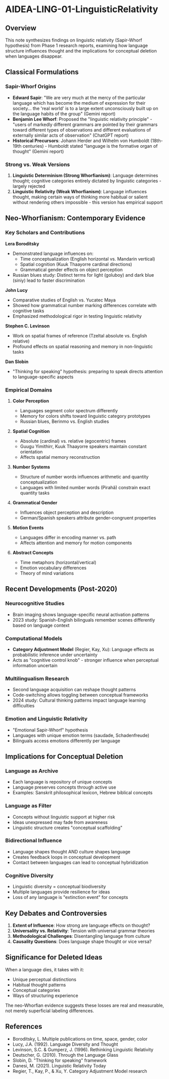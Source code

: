 # AIDEA-LING-01-LinguisticRelativity

## Overview
This note synthesizes findings on linguistic relativity (Sapir-Whorf hypothesis) from Phase 1 research reports, examining how language structure influences thought and the implications for conceptual deletion when languages disappear.

## Classical Formulations

### Sapir-Whorf Origins
- **Edward Sapir**: "We are very much at the mercy of the particular language which has become the medium of expression for their society... the 'real world' is to a large extent unconsciously built up on the language habits of the group" (Gemini report)
- **Benjamin Lee Whorf**: Proposed the "linguistic relativity principle" - "users of markedly different grammars are pointed by their grammars toward different types of observations and different evaluations of externally similar acts of observation" (ChatGPT report)
- **Historical Precursors**: Johann Herder and Wilhelm von Humboldt (18th-19th centuries) - Humboldt stated "language is the formative organ of thought" (Gemini report)

### Strong vs. Weak Versions
1. **Linguistic Determinism (Strong Whorfianism)**: Language determines thought; cognitive categories entirely dictated by linguistic categories - largely rejected
2. **Linguistic Relativity (Weak Whorfianism)**: Language influences thought, making certain ways of thinking more habitual or salient without rendering others impossible - this version has empirical support

## Neo-Whorfianism: Contemporary Evidence

### Key Scholars and Contributions

**Lera Boroditsky**
- Demonstrated language influences on:
  - Time conceptualization (English horizontal vs. Mandarin vertical)
  - Spatial cognition (Kuuk Thaayorre cardinal directions)
  - Grammatical gender effects on object perception
- Russian blues study: Distinct terms for light (goluboy) and dark blue (siniy) lead to faster discrimination

**John Lucy**
- Comparative studies of English vs. Yucatec Maya
- Showed how grammatical number marking differences correlate with cognitive tasks
- Emphasized methodological rigor in testing linguistic relativity

**Stephen C. Levinson**
- Work on spatial frames of reference (Tzeltal absolute vs. English relative)
- Profound effects on spatial reasoning and memory in non-linguistic tasks

**Dan Slobin**
- "Thinking for speaking" hypothesis: preparing to speak directs attention to language-specific aspects

### Empirical Domains

1. **Color Perception**
   - Languages segment color spectrum differently
   - Memory for colors shifts toward linguistic category prototypes
   - Russian blues, Berinmo vs. English studies

2. **Spatial Cognition**
   - Absolute (cardinal) vs. relative (egocentric) frames
   - Guugu Yimithirr, Kuuk Thaayorre speakers maintain constant orientation
   - Affects spatial memory reconstruction

3. **Number Systems**
   - Structure of number words influences arithmetic and quantity conceptualization
   - Languages with limited number words (Pirahã) constrain exact quantity tasks

4. **Grammatical Gender**
   - Influences object perception and description
   - German/Spanish speakers attribute gender-congruent properties

5. **Motion Events**
   - Languages differ in encoding manner vs. path
   - Affects attention and memory for motion components

6. **Abstract Concepts**
   - Time metaphors (horizontal/vertical)
   - Emotion vocabulary differences
   - Theory of mind variations

## Recent Developments (Post-2020)

### Neurocognitive Studies
- Brain imaging shows language-specific neural activation patterns
- 2023 study: Spanish-English bilinguals remember scenes differently based on language context

### Computational Models
- **Category Adjustment Model** (Regier, Kay, Xu): Language effects as probabilistic inference under uncertainty
- Acts as "cognitive control knob" - stronger influence when perceptual information uncertain

### Multilingualism Research
- Second language acquisition can reshape thought patterns
- Code-switching allows toggling between conceptual frameworks
- 2024 study: Cultural thinking patterns impact language learning difficulties

### Emotion and Linguistic Relativity
- "Emotional Sapir-Whorf" hypothesis
- Languages with unique emotion terms (saudade, Schadenfreude)
- Bilinguals access emotions differently per language

## Implications for Conceptual Deletion

### Language as Archive
- Each language is repository of unique concepts
- Language preserves concepts through active use
- Examples: Sanskrit philosophical lexicon, Hebrew biblical concepts

### Language as Filter
- Concepts without linguistic support at higher risk
- Ideas unexpressed may fade from awareness
- Linguistic structure creates "conceptual scaffolding"

### Bidirectional Influence
- Language shapes thought AND culture shapes language
- Creates feedback loops in conceptual development
- Contact between languages can lead to conceptual hybridization

### Cognitive Diversity
- Linguistic diversity = conceptual biodiversity
- Multiple languages provide resilience for ideas
- Loss of any language is "extinction event" for concepts

## Key Debates and Controversies

1. **Extent of Influence**: How strong are language effects on thought?
2. **Universality vs. Relativity**: Tension with universal grammar theories
3. **Methodological Challenges**: Disentangling language from culture
4. **Causality Questions**: Does language shape thought or vice versa?

## Significance for Deleted Ideas

When a language dies, it takes with it:
- Unique perceptual distinctions
- Habitual thought patterns
- Conceptual categories
- Ways of structuring experience

The neo-Whorfian evidence suggests these losses are real and measurable, not merely superficial labeling differences.

## References
- Boroditsky, L. Multiple publications on time, space, gender, color
- Lucy, J.A. (1992). Language Diversity and Thought
- Levinson, S.C. & Gumperz, J. (1996). Rethinking Linguistic Relativity
- Deutscher, G. (2010). Through the Language Glass
- Slobin, D. "Thinking for speaking" framework
- Danesi, M. (2021). Linguistic Relativity Today
- Regier, T., Kay, P., & Xu, Y. Category Adjustment Model research
